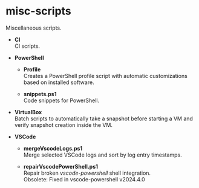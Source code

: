 # misc-scripts

Miscellaneous scripts.

- **CI**\
  CI scripts.

- **PowerShell**

  - **Profile**\
    Creates a PowerShell profile script with automatic customizations based on installed software.

  - **snippets.ps1**\
    Code snippets for PowerShell.

- **VirtualBox**\
  Batch scripts to automatically take a snapshot before starting a VM and verify snapshot creation inside the VM.

- **VSCode**

  - **mergeVscodeLogs.ps1**\
    Merge selected VSCode logs and sort by log entry timestamps.

  - **repairVscodePowerShell.ps1**\
    Repair broken *vscode-powershell* shell integration.\
    Obsolete: Fixed in vscode-powershell v2024.4.0
